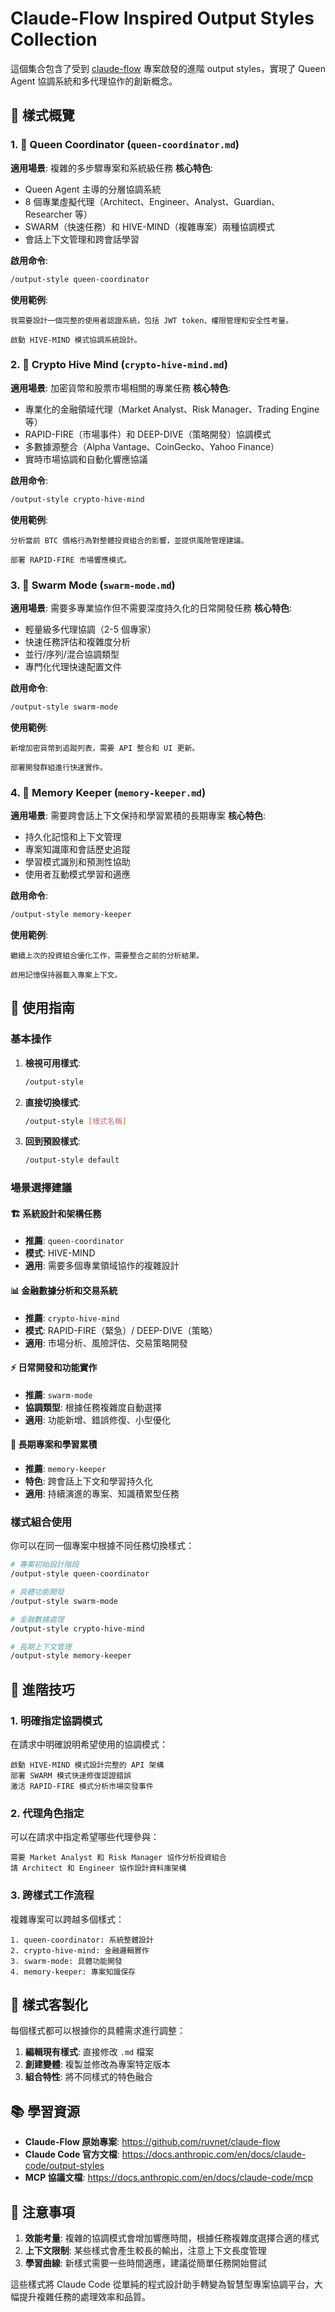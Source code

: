 # Claude-Flow Inspired Output Styles Collection

這個集合包含了受到 [claude-flow](https://github.com/ruvnet/claude-flow) 專案啟發的進階 output styles，實現了 Queen Agent 協調系統和多代理協作的創新概念。

## 🚀 樣式概覽

### 1. 👑 Queen Coordinator (`queen-coordinator.md`)
**適用場景**: 複雜的多步驟專案和系統級任務
**核心特色**:
- Queen Agent 主導的分層協調系統
- 8 個專業虛擬代理（Architect、Engineer、Analyst、Guardian、Researcher 等）
- SWARM（快速任務）和 HIVE-MIND（複雜專案）兩種協調模式
- 會話上下文管理和跨會話學習

**啟用命令**:
```bash
/output-style queen-coordinator
```

**使用範例**:
```
我需要設計一個完整的使用者認證系統，包括 JWT token、權限管理和安全性考量。

啟動 HIVE-MIND 模式協調系統設計。
```

### 2. 🏦 Crypto Hive Mind (`crypto-hive-mind.md`)
**適用場景**: 加密貨幣和股票市場相關的專業任務
**核心特色**:
- 專業化的金融領域代理（Market Analyst、Risk Manager、Trading Engine 等）
- RAPID-FIRE（市場事件）和 DEEP-DIVE（策略開發）協調模式
- 多數據源整合（Alpha Vantage、CoinGecko、Yahoo Finance）
- 實時市場協調和自動化響應協議

**啟用命令**:
```bash
/output-style crypto-hive-mind
```

**使用範例**:
```
分析當前 BTC 價格行為對整體投資組合的影響，並提供風險管理建議。

部署 RAPID-FIRE 市場響應模式。
```

### 3. 🐝 Swarm Mode (`swarm-mode.md`)
**適用場景**: 需要多專業協作但不需要深度持久化的日常開發任務
**核心特色**:
- 輕量級多代理協調（2-5 個專家）
- 快速任務評估和複雜度分析
- 並行/序列/混合協調類型
- 專門化代理快速配置文件

**啟用命令**:
```bash
/output-style swarm-mode
```

**使用範例**:
```
新增加密貨幣到追蹤列表，需要 API 整合和 UI 更新。

部署開發群組進行快速實作。
```

### 4. 🧠 Memory Keeper (`memory-keeper.md`)
**適用場景**: 需要跨會話上下文保持和學習累積的長期專案
**核心特色**:
- 持久化記憶和上下文管理
- 專案知識庫和會話歷史追蹤
- 學習模式識別和預測性協助
- 使用者互動模式學習和適應

**啟用命令**:
```bash
/output-style memory-keeper
```

**使用範例**:
```
繼續上次的投資組合優化工作，需要整合之前的分析結果。

啟用記憶保持器載入專案上下文。
```

## 🔧 使用指南

### 基本操作
1. **檢視可用樣式**:
   ```bash
   /output-style
   ```

2. **直接切換樣式**:
   ```bash
   /output-style [樣式名稱]
   ```

3. **回到預設樣式**:
   ```bash
   /output-style default
   ```

### 場景選擇建議

#### 🏗️ 系統設計和架構任務
- **推薦**: `queen-coordinator` 
- **模式**: HIVE-MIND
- **適用**: 需要多個專業領域協作的複雜設計

#### 📊 金融數據分析和交易系統
- **推薦**: `crypto-hive-mind`
- **模式**: RAPID-FIRE（緊急）/ DEEP-DIVE（策略）
- **適用**: 市場分析、風險評估、交易策略開發

#### ⚡ 日常開發和功能實作
- **推薦**: `swarm-mode`
- **協調類型**: 根據任務複雜度自動選擇
- **適用**: 功能新增、錯誤修復、小型優化

#### 🎯 長期專案和學習累積
- **推薦**: `memory-keeper`
- **特色**: 跨會話上下文和學習持久化
- **適用**: 持續演進的專案、知識積累型任務

### 樣式組合使用

你可以在同一個專案中根據不同任務切換樣式：

```bash
# 專案初始設計階段
/output-style queen-coordinator

# 具體功能開發
/output-style swarm-mode  

# 金融數據處理
/output-style crypto-hive-mind

# 長期上下文管理
/output-style memory-keeper
```

## 🎯 進階技巧

### 1. 明確指定協調模式
在請求中明確說明希望使用的協調模式：
```
啟動 HIVE-MIND 模式設計完整的 API 架構
部署 SWARM 模式快速修復認證錯誤
激活 RAPID-FIRE 模式分析市場突發事件
```

### 2. 代理角色指定
可以在請求中指定希望哪些代理參與：
```
需要 Market Analyst 和 Risk Manager 協作分析投資組合
請 Architect 和 Engineer 協作設計資料庫架構
```

### 3. 跨樣式工作流程
複雜專案可以跨越多個樣式：
```
1. queen-coordinator: 系統整體設計
2. crypto-hive-mind: 金融邏輯實作
3. swarm-mode: 具體功能開發
4. memory-keeper: 專案知識保存
```

## 🔄 樣式客製化

每個樣式都可以根據你的具體需求進行調整：

1. **編輯現有樣式**: 直接修改 `.md` 檔案
2. **創建變體**: 複製並修改為專案特定版本
3. **組合特性**: 將不同樣式的特色融合

## 📚 學習資源

- **Claude-Flow 原始專案**: https://github.com/ruvnet/claude-flow
- **Claude Code 官方文檔**: https://docs.anthropic.com/en/docs/claude-code/output-styles
- **MCP 協議文檔**: https://docs.anthropic.com/en/docs/claude-code/mcp

## 🚨 注意事項

1. **效能考量**: 複雜的協調模式會增加響應時間，根據任務複雜度選擇合適的樣式
2. **上下文限制**: 某些樣式會產生較長的輸出，注意上下文長度管理
3. **學習曲線**: 新樣式需要一些時間適應，建議從簡單任務開始嘗試

這些樣式將 Claude Code 從單純的程式設計助手轉變為智慧型專案協調平台，大幅提升複雜任務的處理效率和品質。